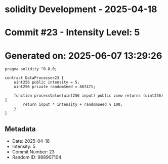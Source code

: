 ﻿# solidity Development - 2025-04-18
# Commit #23 - Intensity Level: 5
# Generated on: 2025-06-07 13:29:26
```solidity
pragma solidity ^0.8.0;

contract DataProcessor23 {
    uint256 public intensity = 5;
    uint256 private randomSeed = 867471;

    function processValue(uint256 input) public view returns (uint256) {
        return input * intensity + randomSeed % 100;
    }
}
```
## Metadata
- Date: 2025-04-18
- Intensity: 5
- Commit Number: 23
- Random ID: 988907104
